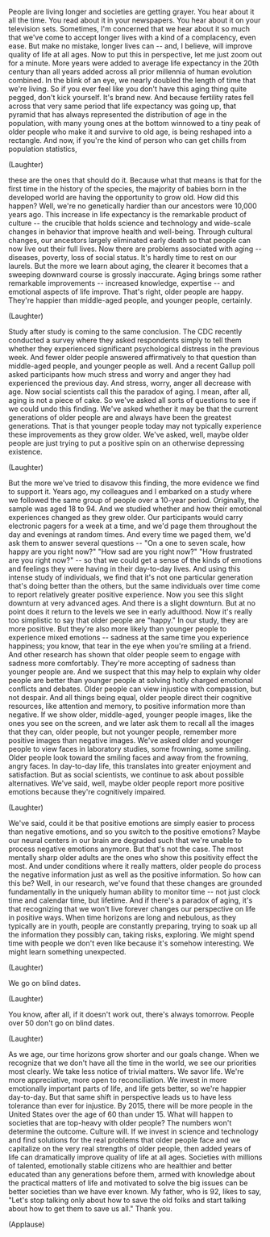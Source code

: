 
People are living longer
and societies are getting grayer.
You hear about it all the time.
You read about it in your newspapers.
You hear about it on your television sets.
Sometimes, I&#39;m concerned
that we hear about it so much
that we&#39;ve come to accept longer lives
with a kind of a complacency, even ease.
But make no mistake, longer lives can --
and, I believe, will improve
quality of life at all ages.
Now to put this in perspective,
let me just zoom out for a minute.
More years were added to average
life expectancy in the 20th century
than all years added
across all prior millennia
of human evolution combined.
In the blink of an eye,
we nearly doubled the length of time
that we&#39;re living.
So if you ever feel like you don&#39;t have
this aging thing quite pegged,
don&#39;t kick yourself.
It&#39;s brand new.
And because fertility rates fell
across that very same period
that life expectancy was going up,
that pyramid that has always represented
the distribution of age in the population,
with many young ones at the bottom
winnowed to a tiny peak of older people
who make it and survive to old age,
is being reshaped into a rectangle.
And now, if you&#39;re the kind of person
who can get chills
from population statistics,

(Laughter)

these are the ones that should do it.
Because what that means
is that for the first time
in the history of the species,
the majority of babies born
in the developed world
are having the opportunity to grow old.
How did this happen?
Well, we&#39;re no genetically hardier
than our ancestors were 10,000 years ago.
This increase in life expectancy
is the remarkable product of culture --
the crucible that holds
science and technology
and wide-scale changes in behavior
that improve health and well-being.
Through cultural changes, our ancestors
largely eliminated early death
so that people can now
live out their full lives.
Now there are problems
associated with aging --
diseases, poverty, loss of social status.
It&#39;s hardly time to rest on our laurels.
But the more we learn about aging,
the clearer it becomes
that a sweeping downward course
is grossly inaccurate.
Aging brings some rather
remarkable improvements --
increased knowledge, expertise --
and emotional aspects of life improve.
That&#39;s right, older people are happy.
They&#39;re happier than middle-aged people,
and younger people, certainly.

(Laughter)

Study after study
is coming to the same conclusion.
The CDC recently conducted a survey
where they asked respondents
simply to tell them
whether they experienced
significant psychological distress
in the previous week.
And fewer older people
answered affirmatively to that question
than middle-aged people,
and younger people as well.
And a recent Gallup poll
asked participants
how much stress and worry and anger
they had experienced the previous day.
And stress, worry, anger
all decrease with age.
Now social scientists call this
the paradox of aging.
I mean, after all,
aging is not a piece of cake.
So we&#39;ve asked all sorts of questions
to see if we could undo this finding.
We&#39;ve asked whether it may be that
the current generations of older people
are and always have been
the greatest generations.
That is that younger people today
may not typically experience
these improvements as they grow older.
We&#39;ve asked,
well, maybe older people
are just trying to put a positive spin
on an otherwise depressing existence.

(Laughter)

But the more we&#39;ve tried
to disavow this finding,
the more evidence we find to support it.
Years ago, my colleagues
and I embarked on a study
where we followed the same group
of people over a 10-year period.
Originally, the sample was aged 18 to 94.
And we studied whether and how
their emotional experiences changed
as they grew older.
Our participants would carry
electronic pagers
for a week at a time,
and we&#39;d page them throughout the day
and evenings at random times.
And every time we paged them,
we&#39;d ask them to answer
several questions --
&quot;On a one to seven scale,
how happy are you right now?&quot;
&quot;How sad are you right now?&quot;
&quot;How frustrated are you right now?&quot; --
so that we could get a sense of the kinds
of emotions and feelings they were having
in their day-to-day lives.
And using this intense study
of individuals,
we find that it&#39;s not
one particular generation
that&#39;s doing better than the others,
but the same individuals over time
come to report relatively greater
positive experience.
Now you see this slight downturn
at very advanced ages.
And there is a slight downturn.
But at no point does it return
to the levels we see in early adulthood.
Now it&#39;s really too simplistic
to say that older people are &quot;happy.&quot;
In our study, they are more positive.
But they&#39;re also more likely
than younger people
to experience mixed emotions --
sadness at the same time
you experience happiness;
you know, that tear in the eye
when you&#39;re smiling at a friend.
And other research has shown that
older people seem to engage with sadness
more comfortably.
They&#39;re more accepting of sadness
than younger people are.
And we suspect
that this may help to explain
why older people are better
than younger people
at solving hotly charged
emotional conflicts and debates.
Older people can view injustice
with compassion,
but not despair.
And all things being equal,
older people direct their cognitive
resources, like attention and memory,
to positive information
more than negative.
If we show older, middle-aged,
younger people images,
like the ones you see on the screen,
and we later ask them
to recall all the images that they can,
older people, but not younger people,
remember more positive images
than negative images.
We&#39;ve asked older and younger people
to view faces in laboratory studies,
some frowning, some smiling.
Older people look toward the smiling faces
and away from the frowning, angry faces.
In day-to-day life, this translates
into greater enjoyment and satisfaction.
But as social scientists, we continue
to ask about possible alternatives.
We&#39;ve said, well, maybe older people
report more positive emotions
because they&#39;re cognitively impaired.

(Laughter)

We&#39;ve said, could it be
that positive emotions are simply easier
to process than negative emotions,
and so you switch
to the positive emotions?
Maybe our neural centers in our brain
are degraded such that we&#39;re unable
to process negative emotions anymore.
But that&#39;s not the case.
The most mentally sharp older adults
are the ones who show
this positivity effect the most.
And under conditions
where it really matters,
older people do process
the negative information
just as well as the positive information.
So how can this be?
Well, in our research,
we&#39;ve found that these changes
are grounded fundamentally
in the uniquely human
ability to monitor time --
not just clock time
and calendar time, but lifetime.
And if there&#39;s a paradox of aging,
it&#39;s that recognizing
that we won&#39;t live forever
changes our perspective on life
in positive ways.
When time horizons are long and nebulous,
as they typically are in youth,
people are constantly preparing,
trying to soak up all the information
they possibly can,
taking risks, exploring.
We might spend time with people
we don&#39;t even like
because it&#39;s somehow interesting.
We might learn something unexpected.

(Laughter)

We go on blind dates.

(Laughter)

You know, after all,
if it doesn&#39;t work out,
there&#39;s always tomorrow.
People over 50 don&#39;t go on blind dates.

(Laughter)

As we age, our time horizons grow shorter
and our goals change.
When we recognize that we don&#39;t have
all the time in the world,
we see our priorities most clearly.
We take less notice of trivial matters.
We savor life.
We&#39;re more appreciative,
more open to reconciliation.
We invest in more emotionally
important parts of life,
and life gets better,
so we&#39;re happier day-to-day.
But that same shift in perspective
leads us to have less tolerance
than ever for injustice.
By 2015,
there will be more people
in the United States
over the age of 60 than under 15.
What will happen to societies
that are top-heavy with older people?
The numbers won&#39;t determine the outcome.
Culture will.
If we invest in science and technology
and find solutions for the real problems
that older people face
and we capitalize on the very real
strengths of older people,
then added years of life can dramatically
improve quality of life at all ages.
Societies with millions of talented,
emotionally stable citizens
who are healthier and better educated
than any generations before them,
armed with knowledge
about the practical matters of life
and motivated to solve the big issues
can be better societies
than we have ever known.
My father, who is 92, likes to say,
&quot;Let&#39;s stop talking
only about how to save the old folks
and start talking about
how to get them to save us all.&quot;
Thank you.

(Applause)

